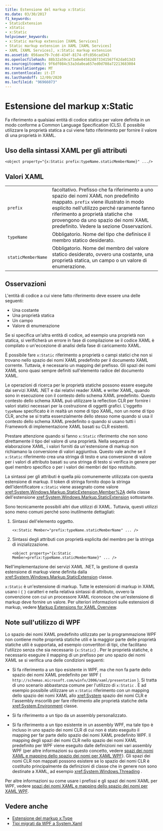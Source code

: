 ```yaml
---
title: Estensione del markup x:Static
ms.date: 03/30/2017
f1_keywords:
- StaticExtension
- xStatic
- x:Static
helpviewer_keywords:
- x:Static markup extension [XAML Services]
- Static markup extension in XAML [XAML Services]
- XAML [XAML Services], x:Static markup extension
ms.assetid: 056aee79-7cdd-434f-8174-dfc856cad343
ms.openlocfilehash: 88b32a59ca73a0e04582d873341567f42da013d3
ms.sourcegitcommit: 9f6df084c53a3da0ea657ed0d708a72213683084
ms.translationtype: MT
ms.contentlocale: it-IT
ms.lasthandoff: 12/09/2020
ms.locfileid: "96966073"
---
```

# <a name="xstatic-markup-extension"></a>Estensione del markup x:Static

Fa riferimento a qualsiasi entità di codice statica per valore definita in un modo conforme a Common Language Specification (CLS). È possibile utilizzare la proprietà statica a cui viene fatto riferimento per fornire il valore di una proprietà in XAML.

## <a name="xaml-attribute-usage"></a>Uso della sintassi XAML per gli attributi

```xaml
<object property="{x:Static prefix:typeName.staticMemberName}" .../>
```

## <a name="xaml-values"></a>Valori XAML

| | |
|-|-|
|`prefix`|facoltativo. Prefisso che fa riferimento a uno spazio dei nomi XAML non predefinito mappato. `prefix` viene illustrato in modo esplicito nell'utilizzo perché raramente fanno riferimento a proprietà statiche che provengono da uno spazio dei nomi XAML predefinito. Vedere la sezione Osservazioni.|
|`typeName`|Obbligatorio. Nome del tipo che definisce il membro statico desiderato.|
|`staticMemberName`|Obbligatorio. Nome del membro del valore statico desiderato, ovvero una costante, una proprietà statica, un campo o un valore di enumerazione.|

## <a name="remarks"></a>Osservazioni

L'entità di codice a cui viene fatto riferimento deve essere una delle seguenti:

- Una costante
- Una proprietà statica
- Un campo
- Valore di enumerazione

Se si specifica un'altra entità di codice, ad esempio una proprietà non statica, si verificherà un errore in fase di compilazione se il codice XAML è compilato o un'eccezione di analisi della fase di caricamento XAML.

È possibile fare `x:Static` riferimento a proprietà o campi statici che non si trovano nello spazio dei nomi XAML predefinito per il documento XAML corrente. Tuttavia, è necessario un mapping del prefisso. Gli spazi dei nomi XAML sono quasi sempre definiti sull'elemento radice del documento XAML.

Le operazioni di ricerca per le proprietà statiche possono essere eseguite dai servizi XAML .NET e dai relativi reader XAML e writer XAML, quando sono in esecuzione con il contesto dello schema XAML predefinito. Questo contesto dello schema XAML può utilizzare la reflection CLR per fornire i valori statici necessari per la costruzione di oggetti grafici. L'oggetto `typeName` specificato è in realtà un nome di tipo XAML, non un nome di tipo CLR, anche se si tratta essenzialmente dello stesso nome quando si usa il contesto dello schema XAML predefinito o quando si usano tutti i Framework di implementazione XAML basati su CLR esistenti.

Prestare attenzione quando si fanno `x:Static` riferimento che non sono direttamente il tipo del valore di una proprietà. Nella sequenza di elaborazione XAML, i valori forniti da un'estensione di markup non richiamano la conversione di valori aggiuntiva. Questo vale anche se il `x:Static` riferimento crea una stringa di testo e una conversione di valore per i valori di attributo basati su una stringa di testo si verifica in genere per quel membro specifico o per i valori dei membri del tipo restituito.

La sintassi per gli attributi è quella più comunemente utilizzata con questa estensione di markup. Il token di stringa fornito dopo la stringa dell'identificatore `x:Static` viene assegnato come valore <xref:System.Windows.Markup.StaticExtension.Member%2A> della classe dell'estensione <xref:System.Windows.Markup.StaticExtension> sottostante.

Sono tecnicamente possibili altri due utilizzi di XAML. Tuttavia, questi utilizzi sono meno comuni perché sono inutilmente dettagliati:

01. Sintassi dell'elemento oggetto.

    ```xaml
    <x:Static Member="prefix:typeName.staticMemberName" ... />
    ```

02. Sintassi degli attributi con proprietà esplicita del membro per la stringa di inizializzazione.

    ```xaml
    <object property="{x:Static Member=prefix:typeName.staticMemberName}" ... />
    ```

Nell'implementazione dei servizi XAML .NET, la gestione di questa estensione di markup viene definita dalla <xref:System.Windows.Markup.StaticExtension> classe.

`x:Static` è un'estensione di markup. Tutte le estensioni di markup in XAML usano i `{` `}` caratteri e nella relativa sintassi di attributo, ovvero la convenzione con cui un processore XAML riconosce che un'estensione di markup deve fornire un valore. Per ulteriori informazioni sulle estensioni di markup, vedere [Markup Extensions for XAML Overview](markup-extensions-overview.md).

## <a name="wpf-usage-notes"></a>Note sull'utilizzo di WPF

Lo spazio dei nomi XAML predefinito utilizzato per la programmazione WPF non contiene molte proprietà statiche utili e la maggior parte delle proprietà statiche utili è supportata, ad esempio convertitori di tipi, che facilitano l'utilizzo senza che sia necessario `{x:Static}` . Per le proprietà statiche, è necessario eseguire il mapping di un prefisso per uno spazio dei nomi XAML se si verifica una delle condizioni seguenti:

- Si fa riferimento a un tipo esistente in WPF, ma che non fa parte dello spazio dei nomi XAML predefinito per WPF ( `http://schemas.microsoft.com/winfx/2006/xaml/presentation` ). Si tratta di uno scenario abbastanza comune per l'utilizzo di `x:Static` . È ad esempio possibile utilizzare un `x:Static` riferimento con un mapping dello spazio dei nomi XAML allo <xref:System> spazio dei nomi CLR e l'assembly mscorlib per fare riferimento alle proprietà statiche della <xref:System.Environment> classe.

- Si fa riferimento a un tipo da un assembly personalizzato.

- Si fa riferimento a un tipo esistente in un assembly WPF, ma tale tipo è incluso in uno spazio dei nomi CLR di cui non è stato eseguito il mapping per far parte dello spazio dei nomi XAML predefinito WPF. Il mapping degli spazi dei nomi CLR nello spazio dei nomi XAML predefinito per WPF viene eseguito dalle definizioni nei vari assembly WPF (per altre informazioni su questo concetto, vedere [spazi dei nomi XAML e mapping dello spazio dei nomi per XAML WPF](../framework/wpf/advanced/xaml-namespaces-and-namespace-mapping-for-wpf-xaml.md)). Gli spazi dei nomi CLR non mappati possono esistere se lo spazio dei nomi CLR è costituito principalmente da definizioni di classe che in genere non sono destinate a XAML, ad esempio <xref:System.Windows.Threading> .

Per altre informazioni su come usare i prefissi e gli spazi dei nomi XAML per WPF, vedere [spazi dei nomi XAML e mapping dello spazio dei nomi per XAML WPF](../framework/wpf/advanced/xaml-namespaces-and-namespace-mapping-for-wpf-xaml.md).

## <a name="see-also"></a>Vedere anche

- [Estensione del markup x:Type](xtype-markup-extension.md)
- [Tipi migrati da WPF a System.Xaml](../framework/wpf/advanced/types-migrated-from-wpf-to-system.md)
